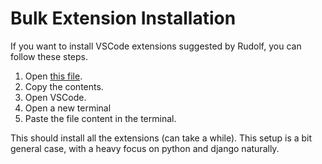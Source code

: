 # Bulk Extension Installation

If you want to install VSCode extensions suggested by Rudolf, you can follow these steps.

1. Open [this file](extension_install_command).
2. Copy the contents.
3. Open VSCode.
4. Open a new terminal
5. Paste the file content in the terminal.

This should install all the extensions (can take a while). This setup is a bit general case, with a heavy focus on python and django naturally.